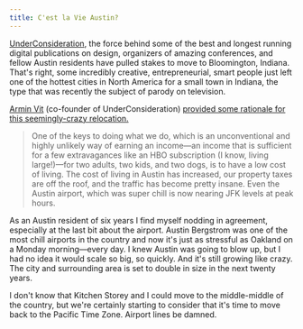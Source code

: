 ```yaml
---
title: C'est la Vie Austin?
---
```


[UnderConsideration](http://underconsideration.com/), the force behind some of the best and longest running digital publications on design, organizers of amazing conferences, and fellow Austin residents have pulled stakes to move to Bloomington, Indiana. That's right, some incredibly creative, entrepreneurial, smart people just left one of the hottest cities in North America for a small town in Indiana, the type that was recently the subject of parody on television.

[Armin Vit](https://twitter.com/arminvit) (co-founder of UnderConsideration) [provided some rationale for this seemingly-crazy relocation.](http://www.underconsideration.com/brandnew/archives/we_are_moving.php)

> One of the keys to doing what we do, which is an unconventional and highly unlikely way of earning an income—an income that is sufficient for a few extravagances like an HBO subscription (I know, living large!)—for two adults, two kids, and two dogs, is to have a low cost of living. The cost of living in Austin has increased, our property taxes are off the roof, and the traffic has become pretty insane. Even the Austin airport, which was super chill is now nearing JFK levels at peak hours.

As an Austin resident of six years I find myself nodding in agreement, especially at the last bit about the airport. Austin Bergstrom was one of the most chill airports in the country and now it's just as stressful as Oakland on a Monday morning—every day. I knew Austin was going to blow up, but I had no idea it would scale so big, so quickly. And it's still growing like crazy. The city and surrounding area is set to double in size in the next twenty years.

I don't know that Kitchen Storey and I could move to the middle-middle of the country, but we're certainly starting to consider that it's time to move back to the Pacific Time Zone. Airport lines be damned.

